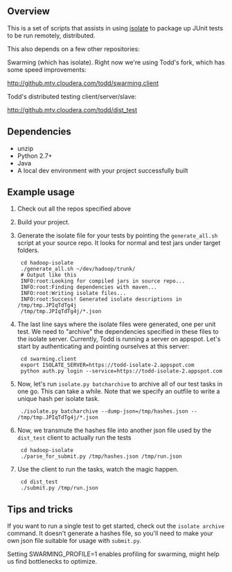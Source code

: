 Overview
--------

This is a set of scripts that assists in using [isolate](https://code.google.com/p/swarming/wiki/IsolateDesign) to package up JUnit tests to be run remotely, distributed.

This also depends on a few other repositories:

Swarming (which has isolate). Right now we're using Todd's fork, which has some speed improvements:

http://github.mtv.cloudera.com/todd/swarming.client

Todd's distributed testing client/server/slave:

http://github.mtv.cloudera.com/todd/dist_test

Dependencies
------------

* unzip
* Python 2.7+
* Java
* A local dev environment with your project successfully built

Example usage
-------------

1. Check out all the repos specified above
1. Build your project.
1. Generate the isolate file for your tests by pointing the `generate_all.sh` script at your source repo. It looks for normal and test jars under target folders.

        cd hadoop-isolate
        ./generate_all.sh ~/dev/hadoop/trunk/
        # Output like this
        INFO:root:Looking for compiled jars in source repo...
        INFO:root:Finding dependencies with maven...
        INFO:root:Writing isolate files...
        INFO:root:Success! Generated isolate descriptions in /tmp/tmp.JPIqTdTg4j
        /tmp/tmp.JPIqTdTg4j/*.json


1. The last line says where the isolate files were generated, one per unit test. We need to "archive" the dependencies specified in these files to the isolate server. Currently, Todd is running a server on appspot. Let's start by authenticating and pointing ourselves at this server:

        cd swarming.client
        export ISOLATE_SERVER=https://todd-isolate-2.appspot.com
        python auth.py login --service=https://todd-isolate-2.appspot.com

1. Now, let's run `isolate.py batcharchive` to archive all of our test tasks in one go. This can take a while. Note that we specify an outfile to write a unique hash per isolate task.

        ./isolate.py batcharchive --dump-json=/tmp/hashes.json -- /tmp/tmp.JPIqTdTg4j/*.json

1. Now, we transmute the hashes file into another json file used by the `dist_test` client to actually run the tests

        cd hadoop-isolate
        ./parse_for_submit.py /tmp/hashes.json /tmp/run.json

1. Use the client to run the tasks, watch the magic happen.

        cd dist_test
        ./submit.py /tmp/run.json

Tips and tricks
---------------

If you want to run a single test to get started, check out the `isolate archive` command. It doesn't generate a hashes file, so you'll need to make your own json file suitable for usage with `submit.py`.

Setting SWARMING_PROFILE=1 enables profiling for swarming, might help us find bottlenecks to optimize.
